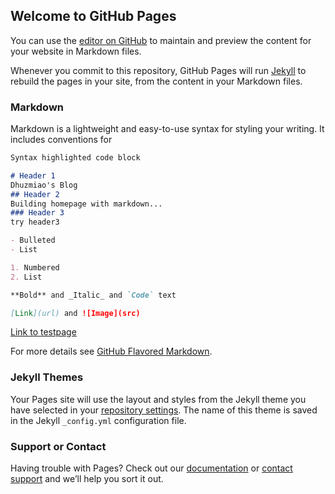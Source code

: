 ## Welcome to GitHub Pages

You can use the [editor on GitHub](https://github.com/dhuzmiao/dhuzmiao.github.com/edit/master/index.md) to maintain and preview the content for your website in Markdown files.

Whenever you commit to this repository, GitHub Pages will run [Jekyll](https://jekyllrb.com/) to rebuild the pages in your site, from the content in your Markdown files.

### Markdown

Markdown is a lightweight and easy-to-use syntax for styling your writing. It includes conventions for

```markdown
Syntax highlighted code block

# Header 1
Dhuzmiao's Blog
## Header 2
Building homepage with markdown...
### Header 3
try header3 

- Bulleted
- List

1. Numbered
2. List

**Bold** and _Italic_ and `Code` text

[Link](url) and ![Image](src)
```
[Link to testpage](https://dhuzmiao.github.io/test.md)

For more details see [GitHub Flavored Markdown](https://guides.github.com/features/mastering-markdown/).

### Jekyll Themes

Your Pages site will use the layout and styles from the Jekyll theme you have selected in your [repository settings](https://github.com/dhuzmiao/dhuzmiao.github.com/settings). The name of this theme is saved in the Jekyll `_config.yml` configuration file.

### Support or Contact

Having trouble with Pages? Check out our [documentation](https://help.github.com/categories/github-pages-basics/) or [contact support](https://github.com/contact) and we’ll help you sort it out.
